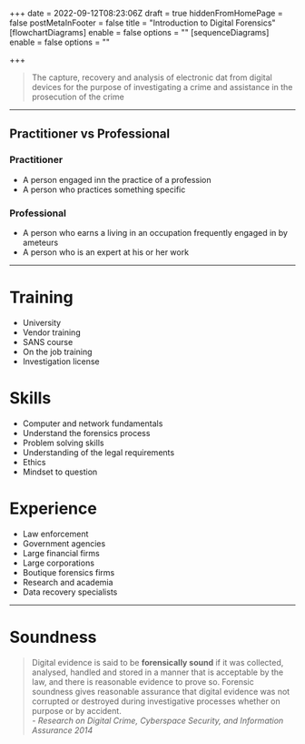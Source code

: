 +++
date = 2022-09-12T08:23:06Z
draft = true
hiddenFromHomePage = false
postMetaInFooter = false
title = "Introduction to Digital Forensics"
[flowchartDiagrams]
enable = false
options = ""
[sequenceDiagrams]
enable = false
options = ""

+++
> The capture, recovery and analysis of electronic dat from digital devices for the purpose of investigating a crime and assistance in the prosecution of the crime

***

## Practitioner vs Professional

### Practitioner

* A person engaged inn the practice of a profession
* A person who practices something specific

### Professional

* A person who earns a living in an occupation frequently engaged in by ameteurs
* A person who is an expert at his or her work

***

# Training

* University
* Vendor training
* SANS course
* On the job training
* Investigation license

# Skills

* Computer and network fundamentals
* Understand the forensics process
* Problem solving skills
* Understanding of the legal requirements
* Ethics
* Mindset to question

# Experience

* Law enforcement
* Government agencies
* Large financial firms
* Large corporations
* Boutique forensics firms
* Research and academia
* Data recovery specialists

***

# Soundness

> Digital evidence is said to be **forensically sound** if it was collected, analysed, handled and stored in a manner that is acceptable by the law, and there is reasonable evidence to prove so. Forensic soundness gives reasonable assurance that digital evidence was not corrupted or destroyed during investigative processes whether on purpose or by accident.  
> _- Research on Digital Crime, Cyberspace Security, and Information Assurance 2014_